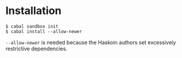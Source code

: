 # Installation

```
$ cabal sandbox init
$ cabal install --allow-newer
```

`--allow-newer` is needed because the Haskoin authors set excessively restrictive dependencies.
